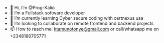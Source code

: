 - 👋 Hi, I’m @Prog-Kalio
- 👀 I’m a Fullstack software developer
- 🌱 I’m currently learning Cyber secure coding with certnexus usa
- 💞️ I’m looking to collaborate on remote frontend and backend projects
- 📫 How to reach me: ktamunotonye@gmail.com or call/whatsapp me on +2348186705771

<!---
Prog-Kalio/Prog-Kalio is a ✨ special ✨ repository because its `README.md` (this file) appears on your GitHub profile.
You can click the Preview link to take a look at your changes.
--->
